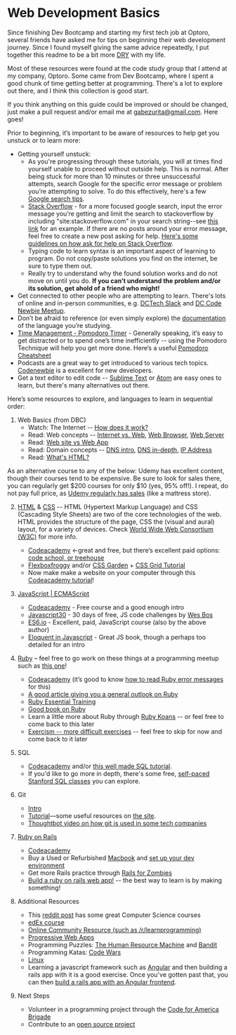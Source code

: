 # Web Development Basics

Since finishing Dev Bootcamp and starting my first tech job at Optoro, several friends have asked me for tips on beginning their web development journey. Since I found myself giving the same advice repeatedly, I put together this readme to be a bit more [DRY](https://en.wikipedia.org/wiki/Don%27t_repeat_yourself) with my life.

Most of these resources were found at the code study group that I attend at my company, Optoro. Some came from Dev Bootcamp, where I spent a good chunk of time getting better at programming. There's a lot to explore out there, and I think this collection is good start.

If you think anything on this guide could be improved or should be changed, just make a pull request and/or email me at gabezurita@gmail.com. Here goes!

Prior to beginning, it’s important to be aware of resources to help get you unstuck or to learn more:

* Getting yourself unstuck:
    * As you're progressing through these tutorials, you will at times find yourself unable to proceed without outside help. This is normal. After being stuck for more than 10 minutes or three unsuccessful attempts, search Google for the specific error message or problem you’re attempting to solve. To do this effectively, here's a few [Google search tips](https://www.reddit.com/r/LifeProTips/comments/3yis0k/lpt_how_to_get_the_most_out_of_googlesearch/).
   * [Stack Overflow](https://stackoverflow.com/) - for a more focused google search, input the error message you’re getting and limit the search to stackoverflow by including "site:stackoverflow.com" in your search string--see [this link](https://www.google.com/search?ei=PRJWW5DJOMjBjwTW2oqAAw&q=%22no+implicit+conversion+from+nil+to+integer%22+ruby+site%3Astackoverflow.com&oq=%22no+implicit+conversion+from+nil+to+integer%22+ruby+site%3Astackoverflow.com&gs_l=psy-ab.3...9291.9872..10082...0.0...106.465.4j1......0....1..gws-wiz.......0i71.EoxpbF8ncwE) for an example. If there are no posts around your error message, feel free to create a new post asking for help. [Here's some guidelines on how ask for help on Stack Overflow](https://stackoverflow.com/help/how-to-ask).    
   * Typing code to learn syntax is an important aspect of learning to program. Do not copy/paste solutions you find on the internet, be sure to type them out.
   * Really try to understand why the found solution works and do not move on until you do. **If you can’t understand the problem and/or its solution, get ahold of a friend who might!**
* Get connected to other people who are attempting to learn. There's lots of online and in-person communities, e.g. [DCTech Slack](http://www.dctechslack.com/) and [DC Code Newbie Meetup](https://www.meetup.com/CodeNewbie-DC/).
* Don’t be afraid to reference (or even simply explore) the [documentation](http://devdocs.io/ruby~2.4/) of the language you’re studying.
* [Time Management - Pomodoro Timer](https://cirillocompany.de/pages/pomodoro-technique) - Generally speaking, it’s easy to get distracted or to spend one’s time inefficiently -- using the Pomodoro Technique will help you get more done. Here’s a useful [Pomodoro Cheatsheet](http://i.imgur.com/zB4YdEi.png)
* Podcasts are a great way to get introduced to various tech topics. [Codenewbie](https://www.codenewbie.org/podcast) is a excellent for new developers.
* Get a text editor to edit code --  [Sublime Text](http://www.sublimetext.com/2) or [Atom](https://atom.io/) are easy ones to learn, but there's many alternatives out there.

Here’s some resources to explore, and languages to learn in sequential order:

1. Web Basics (from DBC)
   * Watch: The Internet -- <a href="https://www.youtube.com/watch?v=AEaKrq3SpW8" target="_blank">How does it work?</a>
   * Read: Web concepts -- <a href="http://skillcrush.com/2012/08/19/the-internet-vs-the-web/" target="_blank">Internet vs. Web</a>, <a href="http://skillcrush.com/2012/10/01/web-browsers/" target="_blank">Web Browser</a>, <a href="http://skillcrush.com/2012/07/03/web-server-2/" target="_blank">Web Server</a>
   * Read: <a href="http://skillcrush.com/2013/03/28/websites-vs-web-applications/" target="_blank">Web site vs Web App</a>
   * Read: Domain concepts -- <a href="http://coding.smashingmagazine.com/2011/05/25/introduction-to-dns-explaining-the-dreaded-dns-delay/" target="_blank">DNS intro</a>, <a href="http://skillcrush.com/2012/04/24/dns/" target="_blank">DNS in-depth</a>, <a href="http://skillcrush.com/2012/07/03/ip-address-2/" target="_blank">IP Address</a>
   * Read: <a href="http://skillcrush.com/2012/04/02/html/" target="_blank">What's HTML?</a>

As an alternative course to any of the below: Udemy has excellent content, though their courses tend to be expensive. Be sure to look for sales there, you can regularly get $200 courses for only $10 (yes, 95% off!). I repeat, do not pay full price, as [Udemy regularly has sales](https://www.reddit.com/r/learnprogramming/comments/6rc5tf/how_often_do_udemy_courses_go_on_sale/) (like a mattress store).

2. [HTML](http://devdocs.io/html/) & [CSS](http://devdocs.io/css/) -- HTML (Hypertext Markup Language) and CSS (Cascading Style Sheets) are two of the core technologies of the web. HTML provides the structure of the page, CSS the (visual and aural) layout, for a variety of devices. Check [World Wide Web Consortium (W3C)](https://www.w3.org/standards/webdesign/htmlcss) for more info.
    * [Codeacademy](https://www.codecademy.com/learn/web) ←great and free, but there’s excellent paid options: [code school, or treehouse](https://www.reddit.com/r/learnprogramming/comments/1dvhrt/codecademy_vs_code_school_vs_treehouse/)
    * [Flexboxfroggy](http://flexboxfroggy.com/) and/or [CSS Garden](http://cssgridgarden.com/) + [CSS Grid Tutorial](https://mozilladevelopers.github.io/playground/)
    * Now make make a website on your computer through this [Codeacademy tutorial](https://www.codecademy.com/articles/local-web-page)!

3. [JavaScript | ECMAScript](http://devdocs.io/javascript/)
    * [Codeacademy](https://www.codecademy.com/learn/javascript) - Free course and a good enough intro
    * [Javascript30](https://javascript30.com/) - 30 days of free, JS code challenges by [Wes Bos](https://twitter.com/wesbos)
    * [ES6.io](https://es6.io/) - Excellent, paid, JavaScript course (also by the above author)  
    * [Eloquent in Javascript](http://eloquentjavascript.net/) - Great JS book, though a perhaps too detailed for an intro

4. [Ruby](http://devdocs.io/ruby/) – feel free to go work on these things at a programming meetup such as [this one](https://www.meetup.com/dcruby/)!
    * [Codeacademy](https://www.codecademy.com/learn/learn-rails) (it’s good to know [how to read Ruby error messages](https://learn.co/lessons/ruby-lecture-reading-error-messages) for this)
    * [A good article giving you a general outlook on Ruby](https://hackhands.com/beginners-guide-ruby/)
    * [Ruby Essential Training](https://www.lynda.com/Ruby-tutorials/essential-training/47905-2.html?srchtrk=index:1%0Alinktypeid:2%0Aq:ruby%0Apage:1%0As:relevance%0Asa:true%0Aproducttypeid:2)
    * [Good book on Ruby](http://poignant.guide/)
    * Learn a little more about Ruby through [Ruby Koans](http://rubykoans.com/) -- or feel free to come back to this later
    * [Exercism -- more difficult exercises](http://exercism.io/languages/ruby/about) -- feel free to skip for now and come back to it later

5. SQL
    * [Codeacademy](https://www.codecademy.com/learn/learn-sql) and/or [this well made SQL tutorial](http://sqlzoo.net/wiki/SELECT_basics).
    * If you'd like to go more in depth, there's some free, [self-paced Stanford SQL classes](https://lagunita.stanford.edu/courses/DB/SQL/SelfPaced/about) you can explore.

6. Git
    * [Intro](https://guides.github.com/introduction/git-handbook/)
    * [Tutorial](https://learngitbranching.js.org/)—some useful resources on [the site](http://try.github.io/).
    * [Thoughtbot video on how git is used in some tech companies](https://thoughtbot.com/upcase/videos/git-workflow)

7. [Ruby on Rails](http://devdocs.io/rails/)
    * [Codeacademy](https://www.codecademy.com/learn/learn-rails)
    * Buy a Used or Refurbished [Macbook](https://www.amazon.com/Apple-MacBook-15-4-Inch-Laptop-Yosemite/dp/B00PZLRWVE/ref=pd_sbs_147_4?_encoding=UTF8&pd_rd_i=B00PZLRWVE&pd_rd_r=4S2TWVDYFN5F2HC06GTY&pd_rd_w=yYbjY&pd_rd_wg=cWZlC&psc=1&refRID=4S2TWVDYFN5F2HC06GTY) and [set up your dev environment](https://github.com/codehbs/computer-setup/blob/master/mac-instructions.md)
    * Get more Rails practice through [Rails for Zombies](http://railsforzombies.org/)
    * [Build a ruby on rails web app!](https://emkaydeum.wordpress.com/2016/04/28/tutorial-build-a-rails-app-using-the-nasa-astronomy-photo-of-the-day-api/) -- the best way to learn is by making something!

8. Additional Resources
    * This [reddit post](https://amp.reddit.com/r/learnprogramming/comments/43dvma/best_online_courses_you_took/) has some great Computer Science courses
    * [edEx course](https://www.edx.org/course/introduction-computer-science-mitx-6-00-1x-11)
    * [Online Community Resource (such as /r/learnprogramming)](https://www.reddit.com/r/learnprogramming/wiki/index)
    * [Progressive Web Apps](https://developers.google.com/web/ilt/pwa/)
    * Programming Puzzles: [The Human Resource Machine](https://tomorrowcorporation.com/humanresourcemachine) and [Bandit](http://overthewire.org/wargames/bandit/)
    * Programming Katas: [Code Wars](http://www.codewars.com/)
    * [Linux](https://bash.cyberciti.biz/guide/Main_Page)
    * Learning a javascript framework such as [Angular](https://thinkster.io/a-better-way-to-learn-angularjs) and then building a rails app with it is a good exercise. Once you've gotten past that, you can then [build a rails app with an Angular frontend](https://thinkster.io/tutorials/angular-rails).

9. Next Steps
    * Volunteer in a programming project through the [Code for America Brigade](http://brigade.codeforamerica.org/brigade/)
    * Contribute to an [open source project](https://github.com/MunGell/awesome-for-beginners)
